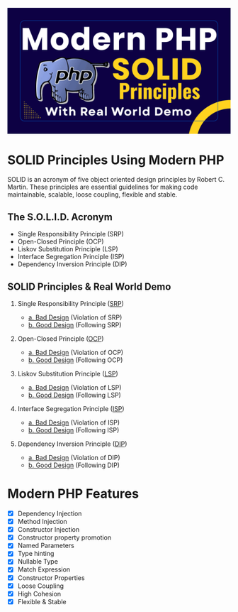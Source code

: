 
![solid_principles_in_modern_php.png](img/solid_principles_in_modern_php.png)

# SOLID Principles Using Modern PHP
SOLID is an acronym of five object oriented design principles by Robert C. Martin. These principles are essential guidelines for making code maintainable, scalable, loose coupling, flexible and stable.

## The S.O.L.I.D. Acronym

- Single Responsibility Principle (SRP)
- Open-Closed Principle (OCP)
- Liskov Substitution Principle (LSP)
- Interface Segregation Principle (ISP)
- Dependency Inversion Principle (DIP)

## SOLID Principles & Real World Demo

1. Single Responsibility Principle ([SRP](1_SRP/))
   
   -  [a. Bad Design](1_SRP/bad_design.php)  (Violation of SRP)
   -  [b. Good Design](1_SRP/good_design.php)  (Following SRP)

2. Open-Closed Principle ([OCP](2_OCP/))
   
   - [a. Bad Design](2_OCP/bad_design.php)  (Violation of OCP)
   - [b. Good Design](2_OCP/good_design.php) (Following OCP)

3. Liskov Substitution Principle ([LSP](3_LSP/))
   
   - [a. Bad Design](3_LSP/bad_design.php)  (Violation of LSP)
   - [b. Good Design](3_LSP/good_design.php)  (Following LSP)

4. Interface Segregation Principle ([ISP](4_ISP/))
   
   - [a. Bad Design](4_ISP/bad_design.php)  (Violation of ISP)
   - [b. Good Design](4_ISP/good_design.php)  (Following ISP)
    
5. Dependency Inversion Principle ([DIP](5_DIP/))
      
   - [a. Bad Design](5_DIP/bad_design.php) (Violation of DIP)
   - [b. Good Design](5_DIP/good_design.php)  (Following DIP)

# Modern PHP Features

- [x] Dependency Injection
- [X] Method Injection
- [x] Constructor Injection
- [X] Constructor property promotion
- [X] Named Parameters
- [X] Type hinting
- [X] Nullable Type 
- [X] Match Expression
- [x] Constructor Properties
- [x] Loose Coupling
- [X] High Cohesion
- [x] Flexible & Stable
